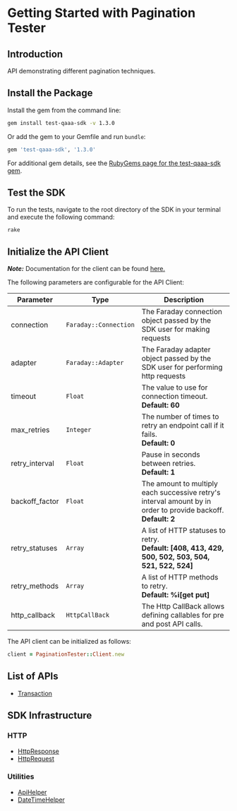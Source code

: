 
# Getting Started with Pagination Tester

## Introduction

API demonstrating different pagination techniques.

## Install the Package

Install the gem from the command line:

```bash
gem install test-qaaa-sdk -v 1.3.0
```

Or add the gem to your Gemfile and run `bundle`:

```ruby
gem 'test-qaaa-sdk', '1.3.0'
```

For additional gem details, see the [RubyGems page for the test-qaaa-sdk gem](https://rubygems.org/gems/test-qaaa-sdk/versions/1.3.0).

## Test the SDK

To run the tests, navigate to the root directory of the SDK in your terminal and execute the following command:

```
rake
```

## Initialize the API Client

**_Note:_** Documentation for the client can be found [here.](https://www.github.com/tahaali2000/test-qaaa-ruby-sdk/tree/1.3.0/doc/client.md)

The following parameters are configurable for the API Client:

| Parameter | Type | Description |
|  --- | --- | --- |
| connection | `Faraday::Connection` | The Faraday connection object passed by the SDK user for making requests |
| adapter | `Faraday::Adapter` | The Faraday adapter object passed by the SDK user for performing http requests |
| timeout | `Float` | The value to use for connection timeout. <br> **Default: 60** |
| max_retries | `Integer` | The number of times to retry an endpoint call if it fails. <br> **Default: 0** |
| retry_interval | `Float` | Pause in seconds between retries. <br> **Default: 1** |
| backoff_factor | `Float` | The amount to multiply each successive retry's interval amount by in order to provide backoff. <br> **Default: 2** |
| retry_statuses | `Array` | A list of HTTP statuses to retry. <br> **Default: [408, 413, 429, 500, 502, 503, 504, 521, 522, 524]** |
| retry_methods | `Array` | A list of HTTP methods to retry. <br> **Default: %i[get put]** |
| http_callback | `HttpCallBack` | The Http CallBack allows defining callables for pre and post API calls. |

The API client can be initialized as follows:

```ruby
client = PaginationTester::Client.new
```

## List of APIs

* [Transaction](https://www.github.com/tahaali2000/test-qaaa-ruby-sdk/tree/1.3.0/doc/controllers/transaction.md)

## SDK Infrastructure

### HTTP

* [HttpResponse](https://www.github.com/tahaali2000/test-qaaa-ruby-sdk/tree/1.3.0/doc/http-response.md)
* [HttpRequest](https://www.github.com/tahaali2000/test-qaaa-ruby-sdk/tree/1.3.0/doc/http-request.md)

### Utilities

* [ApiHelper](https://www.github.com/tahaali2000/test-qaaa-ruby-sdk/tree/1.3.0/doc/api-helper.md)
* [DateTimeHelper](https://www.github.com/tahaali2000/test-qaaa-ruby-sdk/tree/1.3.0/doc/date-time-helper.md)

